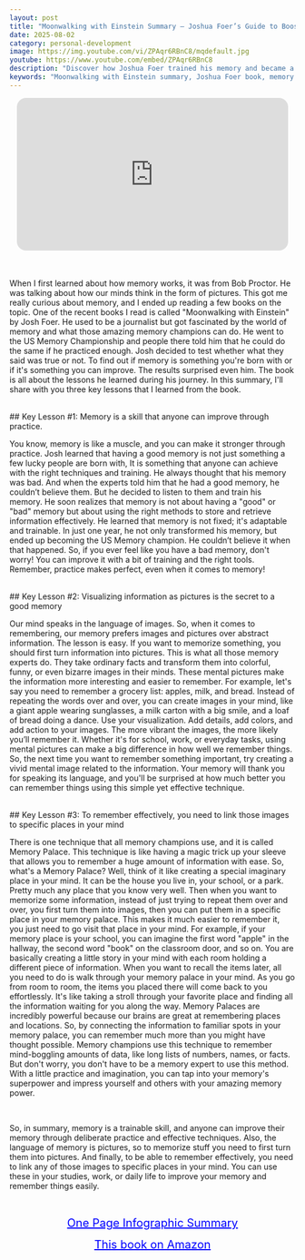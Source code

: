 ```yaml
---
layout: post
title: "Moonwalking with Einstein Summary – Joshua Foer’s Guide to Boosting Memory"
date: 2025-08-02
category: personal-development
image: https://img.youtube.com/vi/ZPAqr6RBnC8/mqdefault.jpg
youtube: https://www.youtube.com/embed/ZPAqr6RBnC8
description: "Discover how Joshua Foer trained his memory and became a US Memory Champion using powerful visualization techniques."
keywords: "Moonwalking with Einstein summary, Joshua Foer book, memory palace, memory training, visualization techniques"
---
```


<div style="display: flex; justify-content: center; margin-bottom: 20px;">
  <div style="aspect-ratio: 16 / 9; width: 95%; max-width: 700px; position: relative;">
    <iframe 
      src="https://www.youtube.com/embed/ZPAqr6RBnC8"
      title="Moonwalking with Einstein Summary – Joshua Foer’s Guide to Boosting Memory Like a Champion"
      allowfullscreen
      frameborder="0"
      style="position: absolute; inset: 0; width: 100%; height: 100%; border-radius: 16px;">
    </iframe>
  </div>
</div>

<div style="height: 15px;"></div>
<!-- ..................................................................... -->


When I first learned about how memory works, it was from Bob Proctor. He was talking about how our minds think in the form of pictures. This got me really curious about memory, and I ended up reading a few books on the topic. One of the recent books I read is called "Moonwalking with Einstein" by Josh Foer. He used to be a journalist but got fascinated by the world of memory and what those amazing memory champions can do. He went to the US Memory Championship and people there told him that he could do the same if he practiced enough. Josh decided to test whether what they said was true or not. To find out if memory is something you're born with or if it's something you can improve. The results surprised even him. The book is all about the lessons he learned during his journey. In this summary, I'll share with you three key lessons that I learned from the book.


<br>
## Key Lesson #1: Memory is a skill that anyone can improve through practice.


You know, memory is like a muscle, and you can make it stronger through practice.  Josh learned that having a good memory is not just something a few lucky people are born with, It is something that anyone can achieve with the right techniques and training. He always thought that his memory was bad. And when the experts told him that he had a good memory, he couldn’t believe them. But he decided to listen to them and train his memory. He soon realizes that memory is not about having a "good" or "bad" memory but about using the right methods to store and retrieve information effectively. He learned that memory is not fixed; it's adaptable and trainable. In just one year, he not only transformed his memory, but ended up becoming the US Memory champion. He couldn’t believe it when that happened. So, if you ever feel like you have a bad memory, don't worry! You can improve it with a bit of training and the right tools. Remember, practice makes perfect, even when it comes to memory!



<br>
## Key Lesson #2: Visualizing information as pictures is the secret to a good memory


Our mind speaks in the language of images. So, when it comes to remembering, our memory prefers images and pictures over abstract information. The lesson is easy. If you want to memorize something, you should first turn information into pictures. This is what all those memory experts do. They take ordinary facts and transform them into colorful, funny, or even bizarre images in their minds. These mental pictures make the information more interesting and easier to remember. For example, let's say you need to remember a grocery list: apples, milk, and bread. Instead of repeating the words over and over, you can create images in your mind, like a giant apple wearing sunglasses, a milk carton with a big smile, and a loaf of bread doing a dance. Use your visualization. Add details, add colors, and add action to your images. The more vibrant the images, the more likely you’ll remember it.  Whether it's for school, work, or everyday tasks, using mental pictures can make a big difference in how well we remember things. So, the next time you want to remember something important, try creating a vivid mental image related to the information. Your memory will thank you for speaking its language, and you'll be surprised at how much better you can remember things using this simple yet effective technique.



<br>
## Key Lesson #3:  To remember effectively, you need to link those images to specific places in your mind


There is one technique that all memory champions use, and it is called Memory Palace. This technique is like having a magic trick up your sleeve that allows you to remember a huge amount of information with ease. So, what's a Memory Palace? Well, think of it like creating a special imaginary place in your mind. It can be the house you live in, your school, or a park. Pretty much any place that you know very well. Then when you want to memorize some information, instead of just trying to repeat them over and over, you first turn them into images, then you can put them in a specific place in your memory palace. This makes it much easier to remember it, you just need to go visit that place in your mind. For example, if your memory place is your school, you can imagine the first word "apple" in the hallway, the second word "book" on the classroom door, and so on. You are basically creating a little story in your mind with each room holding a different piece of information. When you want to recall the items later, all you need to do is walk through your memory palace in your mind. As you go from room to room, the items you placed there will come back to you effortlessly. It's like taking a stroll through your favorite place and finding all the information waiting for you along the way. Memory Palaces are incredibly powerful because our brains are great at remembering places and locations. So, by connecting the information to familiar spots in your memory palace, you can remember much more than you might have thought possible. Memory champions use this technique to remember mind-boggling amounts of data, like long lists of numbers, names, or facts. But don't worry, you don't have to be a memory expert to use this method. With a little practice and imagination, you can tap into your memory's superpower and impress yourself and others with your amazing memory power.


<br>
 
So, in summary, memory is a trainable skill, and anyone can improve their memory through deliberate practice and effective techniques. Also, the language of memory is pictures, so to memorize stuff you need to first turn them into pictures. And finally, to be able to remember effectively, you need to link any of those images to specific places in your mind. You can use these in your studies, work, or daily life to improve your memory and remember things easily.

<br>
<p style="text-align: center;">
  <a href="https://summary.readandgrowwise.com/moonwalkingwitheinstein" target="_blank" style="color: blue; text-decoration: underline; font-size: 20px;">
    One Page Infographic Summary
  </a>
</p>
<p style="text-align: center;">
  <a href="https://amzn.to/45nSFzt" target="_blank" style="color: blue; text-decoration: underline; font-size: 20px;">
    This book on Amazon
  </a>
</p>
